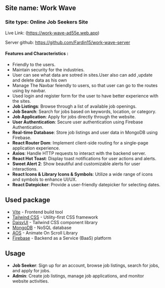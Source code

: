## Site name: Work Wave

### Site type: Online Job Seekers Site

Live Link: (https://work-wave-ad55e.web.app)

Server github: https://github.com/Fardin15/work-wave-server

#### Features and Characteristics :

- Friendly to the users.
- Maintain security for the industries.
- User can see what data are sotred in sites.User also can add ,update and delete data as his own
- Manage The Navbar feiendly to users, so that user can go to the routes using by navbar.
- Used login and register form for the user to have better experience with the sites.
- **Job Listings**: Browse through a list of available job openings.
- **Job Search**: Search for jobs based on keywords, location, or category.
- **Job Application**: Apply for jobs directly through the website.
- **User Authentication**: Secure user authentication using Firebase Authentication.
- **Real-time Database**: Store job listings and user data in MongoDB using Firebase.
- **React Router Dom**: Implement client-side routing for a single-page application experience.
- **Axios**: Handle HTTP requests to interact with the backend server.
- **React Hot Toast**: Display toast notifications for user actions and alerts.
- **Sweet Alert 2**: Show beautiful and customizable alerts for user interactions.
- **React Icons & Library Icons & Symbols**: Utilize a wide range of icons and symbols to enhance UI/UX.
- **React Datepicker**: Provide a user-friendly datepicker for selecting dates.

## Used package

- [Vite](https://vitejs.dev/) - Frontend build tool
- [Tailwind CSS](https://tailwindcss.com/) - Utility-first CSS framework
- [DaisyUI](https://daisyui.com/) - Tailwind CSS component library
- [MongoDB](https://www.mongodb.com/) - NoSQL database
- [AOS](https://michalsnik.github.io/aos/) - Animate On Scroll Library
- [Firebase](https://firebase.google.com/) - Backend as a Service (BaaS) platform

## Usage

- **Job Seeker**: Sign up for an account, browse job listings, search for jobs, and apply for jobs.
- **Admin**: Create job listings, manage job applications, and monitor website activities.
